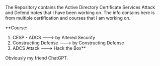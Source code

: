 The Repository contains the Active Directory Certificate Services Attack and Defend notes that I have been working on. The info contains here is from multiple certification and courses that I am working on.

**Course: 
1. CESP - ADCS ---> by Altered Security
2. Constructing Defense ---> by Constructing Defense
3. ADCS Attack ---> Hack the Box**

Obviously my friend ChatGPT.
